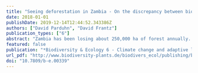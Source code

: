 ```yaml
---
title: "Seeing deforestation in Zambia - On the discrepancy between biophysical land-use changes and social perception"
date: 2018-01-01
publishDate: 2019-12-14T12:44:52.343386Z
authors: ["David Parduhn", "David Frantz"]
publication_types: ["6"]
abstract: "Zambia has been losing about 250,000 ha of forest annually. The actors said to be responsible for this trend include charcoal producers and shifting cultivators. This widely shared understanding is fl awed, however, and instead refl ects a Zambian way of 'seeing deforestation', which is introduced in this paper. This paper shows, through the combination of ethnography and remote sensing, that deforestation detected from afar does not necessarily refl ect local perceptions, a phenomenon that has fundamental implications for the way forest loss is addressed in Zambia."
featured: false
publication: "*Biodiversity & Ecology 6 - Climate change and adaptive landmanagement in southern Africa - assessments, changes, challenges, and solutions*"
url_pdf: "http://www.biodiversity-plants.de/biodivers_ecol/publishing/b-e.00339.pdf"
doi: "10.7809/b-e.00339"
---
```


